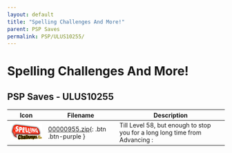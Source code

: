 ```yaml
---
layout: default
title: "Spelling Challenges And More!"
parent: PSP Saves
permalink: PSP/ULUS10255/
---
```

# Spelling Challenges And More!

## PSP Saves - ULUS10255

| Icon | Filename | Description |
|------|----------|-------------|
| ![Spelling Challenges And More!](ICON0.PNG) | [00000955.zip](00000955.zip){: .btn .btn-purple } | Till Level 58, but enough to stop you for a long long time from Advancing : |
